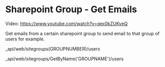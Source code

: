 # Sharepoint Group - Get Emails

Video:
https://www.youtube.com/watch?v=qex0kZUKveQ

Get emails from a certain sharepoint group to send email to that group of users for example.

_api/web/sitegroups(GROUPNUMBER)/users

_api/web/sitegroups/GetByName('GROUPNAME')/users
